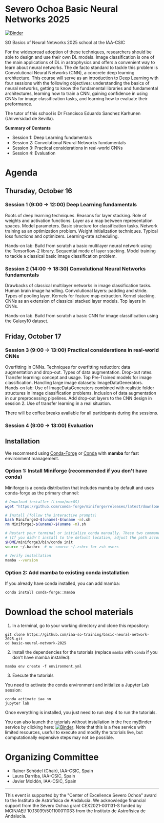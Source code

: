# Severo Ochoa Basic Neural Networks 2025
[![Binder](https://mybinder.org/badge_logo.svg)](https://mybinder.org/v2/gh/iaa-so-training/basic-neural-network-2023/HEAD)

SO Basics of Neural Networks 2025 school at the IAA-CSIC

For the widespread adoption of these techniques, researchers should be able to design and use their own DL models. Image classification is one of the main applications of DL  in astrophysics and offers a convenient way to learn about neural networks. The de facto standard to tackle this problem is Convolutional Neural Networks (CNN), a concrete deep learning architecture.  This course will serve as an introduction to Deep Learning with four  sessions with the following objectives: understanding the basics of neural networks, getting to know the fundamental libraries and fundamental architectures, learning how to train a CNN, gaining confidence in using CNNs for image classification tasks, and learning how to evaluate their preformance.

The tutor of this school is Dr Francisco Eduardo Sanchez Karhunen (Universidad de Sevilla).

**Summary of Contents**

- Session 1: Deep Learning fundamentals
- Session 2: Convolutional Neural Networks fundamentals
- Session 3: Practical considerations in real-world CNNs
- Session 4: Evaluation

# Agenda

## Thursday, October 16

### Session 1 (9:00 → 12:00) Deep Learning fundamentals

Roots of deep learning techniques. Reasons for layer stacking. Role of weights and activation functions. Layer as a map between representation spaces. Model parameters. Basic structure for classification tasks. Network training as an optimization problem. Weight initialization techniques. Typical loss functions and optimizers. Learning-rate scheduling.

Hands-on lab: Build from scratch a basic multilayer neural network using the Tensorflow-2 library. Sequential mode of layer stacking. Model training to tackle a classical basic image classification problem.

### Session 2 (14:00 → 18:30) Convolutional Neural Networks fundamentals

Drawbacks of classical multilayer networks in image classification tasks. Human brain image handling. Convolutional layers: padding and stride. Types of pooling layer. Kernels for feature map extraction. Kernel stacking. CNNs as an extension of classical stacked layer models. Top layers in CNNs.

Hands-on lab. Build from scratch a basic CNN for image classification using the Galaxy10 dataset.

## Friday, October 17
### Session 3 (9:00 → 13:00) Practical considerations in real-world CNNs

Overfitting in CNNs. Techniques for overfitting reduction: data augmentation and drop-out. Types of data augmentation. Drop-out rates. Transfer learning: concept and usage. Top Pre-Trained models for image classification. Handling large image datasets: ImageDataGenerators.
Hands-on lab: Use of ImageDataGenerators combined with realistic folder structures in image classification problems. Inclusion of data augmentation in our preprocessing pipelines. Add drop-out layers to the CNN design in session 2. Use of transfer learning in a real situation.

There will be coffee breaks available for all participants during the sessions.

### Session 4 (9:00 → 13:00) Evaluation


## Installation

We recommend using [Conda-Forge](https://conda-forge.org/) or [Conda](https://docs.conda.io/en/latest/miniconda.html) with **mamba** for fast environment management.

### Option 1: Install Miniforge (recommended if you don't have conda)

Miniforge is a conda distribution that includes mamba by default and uses conda-forge as the primary channel:

```bash
# Download installer (Linux/macOS)
wget "https://github.com/conda-forge/miniforge/releases/latest/download/Miniforge3-$(uname)-$(uname -m).sh"

# Install (follow the interactive prompts)
bash Miniforge3-$(uname)-$(uname -m).sh
rm Miniforge3-$(uname)-$(uname -m).sh

# Restart your terminal or initialize conda manually. These two commands will initialize conda manually.
# (If you didn't install to the default location, adjust the path accordingly)
$HOME/miniforge3/bin/conda init
source ~/.bashrc  # or source ~/.zshrc for zsh users

# Verify installation
mamba --version
```

### Option 2: Add mamba to existing conda installation

If you already have conda installed, you can add mamba:

```bash
conda install conda-forge::mamba
```

# Download the school materials
1. In a terminal, go to your working directory and clone this repository:

```
git clone https://github.com/iaa-so-training/basic-neural-network-2025.git
cd basic-neural-network-2025
```

2. Install the dependencies for the tutorials (replace `mamba` with `conda` if you don't have mamba installed):
```
mamba env create -f environment.yml
```

3. Execute the tutorials

You need to activate the conda environment and initialize a Jupyter Lab session:

```
conda activate iaa_nn
jupyter lab
```

Once everything is installed, you just need to run step 4 to run the tutorials.

You can also launch the tutorials without installation in the free myBinder service by clicking here: [![Binder](https://mybinder.org/badge_logo.svg)](https://mybinder.org/v2/gh/iaa-so-training/basic-neural-network-2025/HEAD). Note that this is a free service with limited resources, useful to execute and modify the tutorials live, but computationally expensive steps may not be possible.


# Organizing Committee 

- Rainer Schödel (Chair), IAA-CSIC, Spain 
- Laura Darriba, IAA-CSIC, Spain  
- Javier Moldón, IAA-CSIC, Spain 


--- 
This event is supported by the "Center of Excellence Severo Ochoa" award to the Instituto de Astrofísica de Andalucía. We acknowledge financial support from the Severo Ochoa grant CEX2021-001131-S funded by MCIN/AEI/ 10.13039/501100011033 from the Instituto de Astrofísica de Andalucía.
